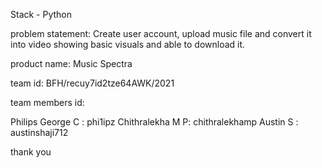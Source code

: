 Stack - Python

problem statement: Create user account, upload music file and convert it into video showing basic visuals and able to download it.

product name: Music Spectra

team id: BFH/recuy7id2tze64AWK/2021

team members id:

Philips George C : phi1ipz
Chithralekha M P: chithralekhamp
Austin S : austinshaji712

thank you
